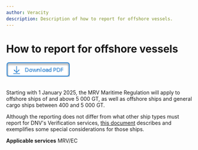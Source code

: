```yaml
---
author: Veracity
description: Description of how to report for offshore vessels.
---
```


# How to report for offshore vessels

<a href="https://veracitycdnprod.blob.core.windows.net/developer/veracitystatic/ovd/Offshore%20vessels%20-%20Reporting%20Requirements.pdf">
    <img src="assets/download.png" alt="Download PDF" height="40">
  </a>
  <br>
  <br>

Starting with 1 January 2025, the MRV Maritime Regulation will apply to offshore ships of and above 5 000 GT, as well as offshore ships and general cargo ships between 400 and 5 000 GT.

Although the reporting does not differ from what other ship types must report for DNV's Verification services, [this document](https://veracitycdnprod.blob.core.windows.net/developer/veracitystatic/ovd/Offshore%20vessels%20-%20Reporting%20Requirements.pdf) describes and exemplifies some special considerations for those ships.

**Applicable services** 
MRV/EC